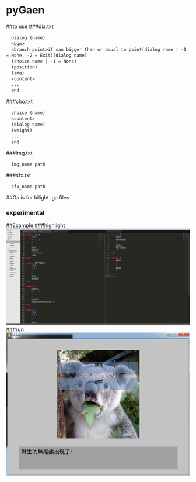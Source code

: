 # pyGaen

##to use
###dia.txt
```
  dialog (name)
  <bgm>
  <branch point>if san bigger than or equal to point(dialog name | -1 = None, -2 = Exit)(dialog name)
  (choice name | -1 = None)
  (position)
  (img)
  <content>
  ...
  end
```

###cho.txt
```
  choice (name)
  <content>
  (dialog name)
  (weight)
  ...
  end
```
  
###img.txt
```
  img_name path
```

###sfx.txt
```
  sfx_name path
```

##Ga is for hilight .ga files
### experimental

##Example
###highlight
  ![highlight](example/hightlight.png)
###run
  ![run](example/run.png)
